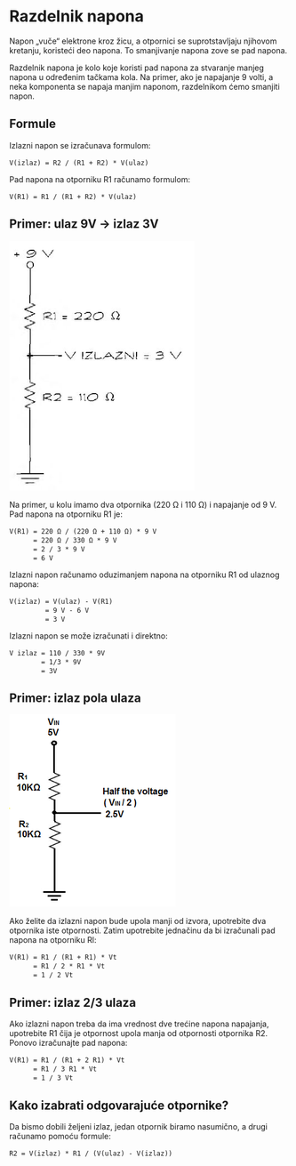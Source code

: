 # Razdelnik napona

Napon „vuče“ elektrone kroz žicu, a otpornici se suprotstavljaju njihovom kretanju, koristeći deo napona. To smanjivanje napona zove se pad napona.

Razdelnik napona je kolo koje koristi pad napona za stvaranje manjeg napona u određenim tačkama kola. Na primer, ako je napajanje 9 volti, a neka komponenta se napaja manjim naponom, razdelnikom ćemo smanjiti napon.

## Formule

Izlazni napon se izračunava formulom:

```
V(izlaz) = R2 / (R1 + R2) * V(ulaz)
```

Pad napona na otporniku R1 računamo formulom:

```
V(R1) = R1 / (R1 + R2) * V(ulaz)
```

## Primer: ulaz 9V -> izlaz 3V

![](slike/razdelnik-napona.jpg)

Na primer, u kolu imamo dva otpornika (220 Ω i 110 Ω) i napajanje od 9 V. Pad napona na otporniku R1 je:

```
V(R1) = 220 Ω / (220 Ω + 110 Ω) * 9 V
      = 220 Ω / 330 Ω * 9 V 
      = 2 / 3 * 9 V 
      = 6 V
```

Izlazni napon računamo oduzimanjem napona na otporniku R1 od ulaznog napona:

```
V(izlaz) = V(ulaz) - V(R1)
         = 9 V - 6 V
         = 3 V
```

Izlazni napon se može izračunati i direktno:

```
V izlaz = 110 / 330 * 9V
        = 1/3 * 9V
        = 3V
```

## Primer: izlaz pola ulaza

![](slike/podela-napona-na-pola.png)

Ako želite da izlazni napon bude upola manji od izvora, upotrebite dva otpornika iste otpornosti. Zatim upotrebite jednačinu da bi izračunali pad napona na otporniku Rl:

```
V(R1) = R1 / (R1 + R1) * Vt
      = R1 / 2 * R1 * Vt
      = 1 / 2 Vt
```

## Primer: izlaz 2/3 ulaza

Ako izlazni napon treba da ima vrednost dve trećine napona napajanja, upotrebite R1 čija je otpornost upola manja od otpornosti otpornika R2. Ponovo izračunajte pad napona:
```
V(R1) = R1 / (R1 + 2 R1) * Vt
      = R1 / 3 R1 * Vt
      = 1 / 3 Vt
```

## Kako izabrati odgovarajuće otpornike?

Da bismo dobili željeni izlaz, jedan otpornik biramo nasumično, a drugi računamo pomoću formule:

```
R2 = V(izlaz) * R1 / (V(ulaz) - V(izlaz))
```

